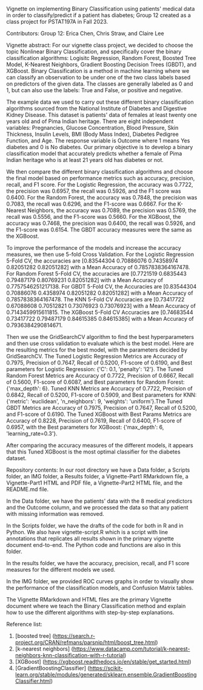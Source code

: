 Vignette on implementing Binary Classification using patients' medical data in order to classify/predict if a patient has diabetes; Group 12 created as a class project for PSTAT197A in Fall 2023.

Contributors:
Group 12: Erica Chen, Chris Straw, and Claire Lee

Vignette abstract:
For our vignette class project, we decided to choose the topic Nonlinear Binary Classification, and specifically cover the binary classification algorithms: Logisitc Regression, Random Forest, Boosted Tree Model, K-Nearest Neighbors, Gradient Boosting Decision Trees (GBDT), and XGBoost. Binary Classification is a method in machine learning where we can classify an observation to be under one of the two class labels based on predictors of the given data. The classes are generally labeled as 0 and 1, but can also use the labels: True and False, or positive and negative. 

The example data we used to carry out these different binary classification algorithms sourced from the National Institute of Diabetes and Digestive Kidney Disease. This dataset is patients' data of females at least twenty one years old and of Pima Indian heritage. There are eight independent variables: Pregnancies, Glucose Concentration, Blood Pressure, Skin Thickness, Insulin Levels, BMI (Body Mass Index), Diabetes Pedigree Function, and Age. The response variable is Outcome where 1 means Yes diabetes and 0 is No diabetes. Our primary objective is to develop a binary classification model that accurately predicts whether a female of Pima Indian heritage who is at least 21 years old has diabetes or not. 

We then compare the different binary classification algorithms and choose the final model based on performance metrics such as accuracy, precision, recall, and F1 score. For the Logistic Regression, the accuracy was 0.7722, the precision was 0.6957, the recall was 0.5926, and the F1 score was 0.6400. For the Random Forest, the accuracy was 0.7848, the precision was 0.7083, the recall was 0.6296, and the F1-score was 0.6667. For the K-Nearest Neighbors, the accuracy was 0.7089, the precision was 0.5769, the recall was 0.5556, and the F1-score was 0.5660. For the XGBoost, the accuracy was 0.7468, the precision was 0.6400, the recall was 0.5926, and the F1-score was 0.6154. The GBDT accuracy measures were the same as the XGBoost.

To improve the performance of the models and increase the accuracy measures, we then use 5-fold Cross Validation. 
For the Logistic Regression 5-Fold CV, the accuracies are [0.83544304 0.70886076 0.74358974 0.82051282 0.82051282] with a Mean Accuracy of 0.7857838364167478. For Random Forest 5-Fold CV, the accuracies are [0.7721519  0.6835443  0.79487179 0.80769231 0.82051282] with a Mean Accuracy of 0.7757546251217138. For GBDT 5-Fold CV, the Accuracies are [0.83544304 0.70886076 0.4358974 0.82051282 0.82051282] with a Mean Accuracy of 0.7857838364167478. The KNN 5-Fold CV Accuracies are [0.73417722 0.67088608 0.70512821 0.73076923 0.73076923] with a Mean Accuracy of 0.7143459915611815. The XGBoost 5-Fold CV Accuracies are [0.74683544 0.73417722 0.79487179 0.84615385 0.84615385]
with a Mean Accuracy of 0.7936384290814671.

Then we use the GridSearchCV algorithm to find the best hyperparameters and then use cross validation to evaluate which is the best model. Here are the resulting metrics for the best model, with the parameters decided by GridSearchCV. The Tuned Logistic Regression Metrics are Accuracy of 0.7975, Precision of 0.7647, Recall of 0.5200, F1-score of 0.6190, and Best parameters for Logistic Regression: {'C': 0.1, 'penalty': 'l2'}. The Tuned Random Forest Metrics are Accuracy of 0.7722, Precision of 0.6667, Recall of 0.5600, F1-score of 0.6087, and Best parameters for Random Forest: {'max_depth': 6}. 
Tuned KNN Metrics are Accuracy of 0.7722, Precision of 0.6842, Recall of 0.5200, F1-score of 0.5909, and Best parameters for KNN: {'metric': 'euclidean', 'n_neighbors': 9, 'weights': 'uniform'}.The Tuned GBDT Metrics are Accuracy of 0.7975, Precision of 0.7647, Recall of 0.5200, and F1-score of 0.6190. The Tuned XGBoost with Best Params Metrics are Accuracy of 0.8228, Precision of 0.7619, Recall of 0.6400, F1-score of 0.6957, with the Best parameters for XGBoost: {'max_depth': 6, 'learning_rate=0.3'}.

After comparing the accuracy measures of the different models, it appears that this Tuned XGBoost is the most optimal classifier for the diabetes dataset.


Repository contents:
In our root directory we have a Data folder, a Scripts folder, an IMG folder, a Results folder, a Vignette-Part1 RMarkdown file, a Vignette-Part1 HTML and PDF file, a Vignette-Part2 HTML file, and the README.md file. 

In the Data folder, we have the patients' data with the 8 medical predictors and the Outcome column, and we processed the data so that any patient with missing information was removed. 

In the Scripts folder, we have the drafts of the code for both in R and in Python. We also have vignette-script.R which is a script with line annotations that replicates all results shown in the primary vignette document end-to-end. The Python code and functions are also in this folder.

In the results folder, we have the accuracy, precision, recall, and F1 score measures for the different models we used. 


In the IMG folder, we provided ROC curves graphs in order to visually show the performance of the classification models, and Confusion Matrix tables. 


The Vignette RMarkdown and HTML files are the primary Vignette document where we teach the Binary Classification method and explain how to use the different algorithms with step-by-step explanations. 


Reference list:
1. [boosted tree] (https://search.r-project.org/CRAN/refmans/parsnip/html/boost_tree.html)
2. [k-nearest neighbors] (https://www.datacamp.com/tutorial/k-nearest-neighbors-knn-classification-with-r-tutorial)
3. [XGBoost] (https://xgboost.readthedocs.io/en/stable/get_started.html)
4. [GradientBoostingClassifier] (https://scikit-learn.org/stable/modules/generated/sklearn.ensemble.GradientBoostingClassifier.html)

